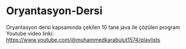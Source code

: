 # Oryantasyon-Dersi
Oryantasyon dersi kapsamında çekilen 10 tane java ile çözülen program
Youtube video linki: https://www.youtube.com/@muhammedkarabulut1574/playlists
